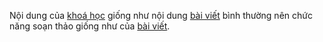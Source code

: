 Nội dung của [khoá học](CourseHome.md) giống như nội dung [bài viết](TextArticle.md) bình thường nên chức năng soạn thảo giống như của [bài viết](TextArticle.md).